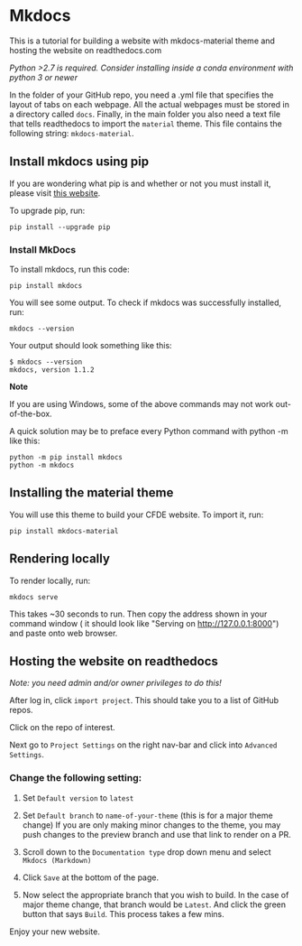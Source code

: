 # Mkdocs

This is a tutorial for building a website with mkdocs-material theme and hosting the website on readthedocs.com

*Python >2.7 is required. Consider installing inside a conda environment with python 3 or newer*

In the folder of your GitHub repo, you need a .yml file that specifies the layout of tabs on each webpage. All the actual webpages must be stored in a directory called `docs`. Finally, in the main folder you also need a text file that tells readthedocs to import the `material` theme. This file contains the following string: `mkdocs-material`.

## Install mkdocs using pip
If you are wondering what pip is and whether or not you must install it, please visit [this website](https://pip.pypa.io/en/stable/installing/).

To upgrade pip, run:

```
pip install --upgrade pip
```

### Install MkDocs

To install mkdocs, run this code:

```
pip install mkdocs
```
You will see some output. To check if mkdocs was successfully installed, run:

```
mkdocs --version
```
Your output should look something like this:

```
$ mkdocs --version
mkdocs, version 1.1.2
```

**Note**

If you are using Windows, some of the above commands may not work out-of-the-box.

A quick solution may be to preface every Python command with python -m like this:

```
python -m pip install mkdocs
python -m mkdocs
```

## Installing the material theme
You will use this theme to build your CFDE website. To import it, run:

```
pip install mkdocs-material
```

## Rendering locally

To render locally, run:

```
mkdocs serve
```

This takes ~30 seconds to run. Then copy the address shown in your command window ( it should look like "Serving on http://127.0.0.1:8000") and paste onto web browser.


## Hosting the website on readthedocs
*Note: you need admin and/or owner privileges to do this!*

After log in, click `import project`. This should take you to a list of GitHub repos.

Click on the repo of interest.

Next go to `Project Settings` on the right nav-bar and click into `Advanced Settings`.


### Change the following setting:

1. Set `Default version` to `latest`

1. Set `Default branch` to `name-of-your-theme` (this is for a major theme change)
If you are only making minor changes to the theme, you may push changes to the preview branch and use that link to render on a PR.

1. Scroll down to the `Documentation type` drop down menu and select `Mkdocs (Markdown)`

1. Click `Save` at the bottom of the page.

1. Now select the appropriate branch that you wish to build. In the case of major theme change, that branch would be `Latest`. And click the green button that says `Build`. This process takes a few mins.

Enjoy your new website.
